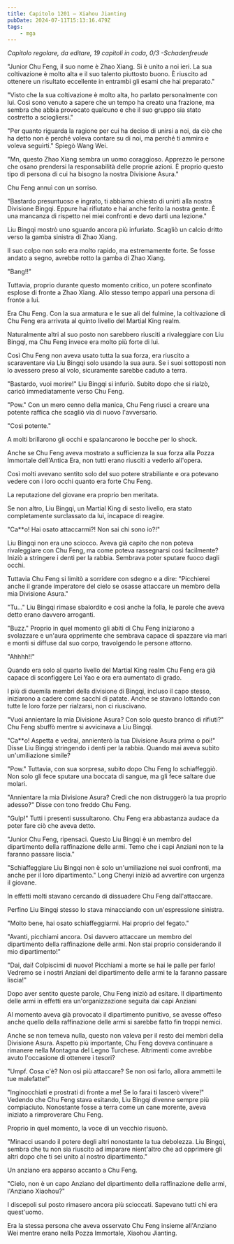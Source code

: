 ```yaml
---
title: Capitolo 1201 – Xiahou Jianting
pubDate: 2024-07-11T15:13:16.479Z
tags:
    - mga
---
```



<em>Capitolo regolare,
da editare,
19 capitoli in coda, 0/3
-Schadenfreude</em>


"Junior Chu Feng, il suo nome è Zhao Xiang. Si è unito a noi ieri. La sua coltivazione è molto alta e il suo talento piuttosto buono. È riuscito ad ottenere un risultato eccellente in entrambi gli esami che hai preparato."


"Visto che la sua coltivazione è molto alta, ho parlato personalmente con lui. Così sono venuto a sapere che un tempo ha creato una frazione, ma sembra che abbia provocato qualcuno e che il suo gruppo sia stato costretto a sciogliersi."


"Per quanto riguarda la ragione per cui ha deciso di unirsi a noi, da ciò che ha detto non è perché voleva contare su di noi, ma perché ti ammira e voleva seguirti." Spiegò Wang Wei.


"Mn, questo Zhao Xiang sembra un uomo coraggioso. Apprezzo le persone che osano prendersi la responsabilità delle proprie azioni. È proprio questo tipo di persona di cui ha bisogno la nostra Divisione Asura."


Chu Feng annuì con un sorriso.


"Bastardo presuntuoso e ingrato, ti abbiamo chiesto di unirti alla nostra Divisione Bingqi. Eppure hai rifiutato e hai anche ferito la nostra gente. È una mancanza di rispetto nei miei confronti e devo darti una lezione."


Liu Bingqi mostrò uno sguardo ancora più infuriato. Scagliò un calcio dritto verso la gamba sinistra di Zhao Xiang.


Il suo colpo non solo era molto rapido, ma estremamente forte. Se fosse andato a segno, avrebbe rotto la gamba di Zhao Xiang.


"Bang!!"


Tuttavia, proprio durante questo momento critico, un potere sconfinato esplose di fronte a Zhao Xiang. Allo stesso tempo apparì una persona di fronte a lui.


Era Chu Feng. Con la sua armatura e le sue ali del fulmine, la coltivazione di Chu Feng era arrivata al quinto livello del Martial King realm.


Naturalmente altri al suo posto non sarebbero riusciti a rivaleggiare con Liu Bingqi, ma Chu Feng invece era molto più forte di lui.


Così Chu Feng non aveva usato tutta la sua forza, era riuscito a scaraventare via Liu Bingqi solo usando la sua aura. Se i suoi sottoposti non lo avessero preso al volo, sicuramente sarebbe caduto a terra.


"Bastardo, vuoi morire!" Liu Bingqi si infuriò. Subito dopo che si rialzò, caricò immediatamente verso Chu Feng.


"Pow." Con un mero cenno della manica, Chu Feng riuscì a creare una potente raffica che scagliò via di nuovo l'avversario.


"Così potente."


A molti brillarono gli occhi e spalancarono le bocche per lo shock.


Anche se Chu Feng aveva mostrato a sufficienza la sua forza alla Pozza Immortale dell'Antica Era, non tutti erano riusciti a vederlo all'opera.


Così molti avevano sentito solo del suo potere strabiliante e ora potevano vedere con i loro occhi quanto era forte Chu Feng.


La reputazione del giovane era proprio ben meritata.


Se non altro, Liu Bingqi, un Martial King di sesto livello, era stato completamente surclassato da lui, incapace di reagire.


"Ca**o! Hai osato attaccarmi?! Non sai chi sono io?!"


Liu Bingqi non era uno sciocco. Aveva già capito che non poteva rivaleggiare con Chu Feng, ma come poteva rassegnarsi così facilmente? Iniziò a stringere i denti per la rabbia. Sembrava poter sputare fuoco dagli occhi.


Tuttavia Chu Feng si limitò a sorridere con sdegno e a dire: "Picchierei anche il grande imperatore del cielo se osasse attaccare un membro della mia Divisione Asura."


"Tu..." Liu Bingqi rimase sbalordito e così anche la folla, le parole che aveva detto erano davvero arroganti.


"Buzz." Proprio in quel momento gli abiti di Chu Feng iniziarono a svolazzare e un'aura opprimente che sembrava capace di spazzare via mari e monti si diffuse dal suo corpo, travolgendo le persone attorno.


"Ahhhh!!"


Quando era solo al quarto livello del Martial King realm Chu Feng era già capace di sconfiggere Lei Yao e ora era aumentato di grado.


I più di duemila membri della divisione di Bingqi, incluso il capo stesso, iniziarono a cadere come sacchi di patate. Anche se stavano lottando con tutte le loro forze per rialzarsi, non ci riuscivano.


"Vuoi annientare la mia Divisione Asura? Con solo questo branco di rifiuti?" Chu Feng sbuffò mentre si avvicinava a Liu Bingqi.


"Ca**o! Aspetta e vedrai, annienterò la tua Divisione Asura prima o poi!" Disse Liu Bingqi stringendo i denti per la rabbia. Quando mai aveva subìto un'umiliazione simile?


"Pow." Tuttavia, con sua sorpresa, subito dopo Chu Feng lo schiaffeggiò. Non solo gli fece sputare una boccata di sangue, ma gli fece saltare due molari.


"Annientare la mia Divisione Asura? Credi che non distruggerò la tua proprio adesso?" Disse con tono freddo Chu Feng.


"Gulp!" Tutti i presenti sussultarono. Chu Feng era abbastanza audace da poter fare ciò che aveva detto.


"Junior Chu Feng, ripensaci. Questo Liu Bingqi è un membro del dipartimento della raffinazione delle armi. Temo che i capi Anziani non te la faranno passare liscia."


"Schiaffeggiare Liu Bingqi non è solo un'umiliazione nei suoi confronti, ma anche per il loro dipartimento." Long Chenyi iniziò ad avvertire con urgenza il giovane.


In effetti molti stavano cercando di dissuadere Chu Feng dall'attaccare.


Perfino Liu Bingqi stesso lo stava minacciando con un'espressione sinistra.


"Molto bene, hai osato schiaffeggiarmi. Hai proprio del fegato."


"Avanti, picchiami ancora. Osi davvero attaccare un membro del dipartimento della raffinazione delle armi. Non stai proprio considerando il mio dipartimento!"


"Dai, dai! Colpiscimi di nuovo! Picchiami a morte se hai le palle per farlo! Vedremo se i nostri Anziani del dipartimento delle armi te la faranno passare liscia!"


Dopo aver sentito queste parole, Chu Feng iniziò ad esitare. Il dipartimento delle armi in effetti era un'organizzazione seguita dai capi Anziani


Al momento aveva già provocato il dipartimento punitivo, se avesse offeso anche quello della raffinazione delle armi si sarebbe fatto fin troppi nemici.


Anche se non temeva nulla, questo non valeva per il resto dei membri della Divisione Asura. Aspetto più importante, Chu Feng doveva continuare a rimanere nella Montagna del Legno Turchese. Altrimenti come avrebbe avuto l'occasione di ottenere i tesori?


"Umpf. Cosa c'è? Non osi più attaccare? Se non osi farlo, allora ammetti le tue malefatte!"


"Inginocchiati e prostrati di fronte a me! Se lo farai ti lascerò vivere!" Vedendo che Chu Feng stava esitando, Liu Bingqi divenne sempre più compiaciuto. Nonostante fosse a terra come un cane morente, aveva iniziato a rimproverare Chu Feng.


Proprio in quel momento, la voce di un vecchio risuonò.


"Minacci usando il potere degli altri nonostante la tua debolezza. Liu Bingqi, sembra che tu non sia riuscito ad imparare nient'altro che ad opprimere gli altri dopo che ti sei unito al nostro dipartimento."


Un anziano era apparso accanto a Chu Feng.


"Cielo, non è un capo Anziano del dipartimento della raffinazione delle armi, l'Anziano Xiaohou?"


I discepoli sul posto rimasero ancora più scioccati. Sapevano tutti chi era quest'uomo.


Era la stessa persona che aveva osservato Chu Feng insieme all'Anziano Wei mentre erano nella Pozza Immortale, Xiaohou Jianting.
                                


                                



